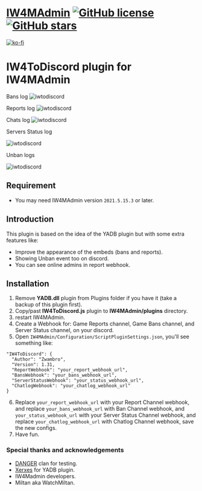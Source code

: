 # [IW4MAdmin](https://github.com/RaidMax/IW4M-Admin) [![GitHub license](https://img.shields.io/github/license/RaidMax/IW4M-Admin)](https://github.com/Zwambro/iw4madmin-plugin-iw4todiscord/blob/master/LICENSE) [![GitHub stars](https://img.shields.io/github/stars/RaidMax/IW4M-Admin)](https://github.com/RaidMax/IW4M-Admin/stargazers)  
[![ko-fi](https://www.ko-fi.com/img/githubbutton_sm.svg)](https://ko-fi.com/J3J821KUJ)

# IW4ToDiscord plugin for IW4MAdmin
Bans log
![iwtodiscord](https://i.ibb.co/KwrrySD/imageonline-co-merged-image-5.png)

Reports log
![iwtodiscord](https://i.ibb.co/4F9pQFw/imageonline-co-merged-image-6.png)

Chats log
![iwtodiscord](https://i.ibb.co/QkwTBDj/imageonline-co-merged-image-7.png)

Servers Status log

![iwtodiscord](https://i.ibb.co/GRM2nHL/imageonline-co-merged-image-8.png)

Unban logs

![iwtodiscord](https://i.ibb.co/27S54QZ/Screenshot-from-2021-10-28-21-04-35.png)


## Requirement
- You may need IW4MAdmin version `2021.5.15.3` or later.

## Introduction
This plugin is based on the idea of the YADB plugin but with some extra features like:
- Improve the appearance of the embeds (bans and reports).
- Showing Unban event too on discord.
- You can see online admins in report webhook.

## Installation
1. Remove **YADB.dll** plugin from Plugins folder if you have it (take a backup of this plugin first).
2. Copy/past **IW4ToDiscord.js** plugin to __IW4MAdmin/plugins__ directory.
3. restart IW4MAdmin.
4. Create a Webhook for: Game Reports channel, Game Bans channel, and Server Status channel, on your discord.
5. Open `IW4MAdmin/Configuration/ScriptPluginSettings.json`, you'll see something like:
  ```
  "IW4ToDiscord": {
    "Author": "Zwambro",
    "Version": 1.31,
    "ReportWebhook": "your_report_webhook_url",
    "BansWebhook": "your_bans_webhook_url",
    "ServerStatusWebhook": "your_status_webhook_url",
    "ChatlogWebhook": "your_chatlog_webhook_url"
  }
  ```
6. Replace `your_report_webhook_url` with your Report Channel webhook, and replace `your_bans_webhook_url` with Ban Channel webhook, and `your_status_webhook_url` with your Server Status Channel webhook, and replace `your_chatlog_webhook_url` with Chatlog Channel webhook, save the new configs.
7. Have fun.

### Special thanks and acknowledgements
- [DANGER](https://discord.gg/NJx9Khb) clan for testing.
- [Xerxes](https://github.com/xerxes-at) for YADB plugin.
- IW4Madmin developers.
- Miltan aka WatchMiltan.
